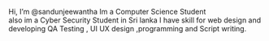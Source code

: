  Hi, I’m @sandunjeewantha
Im a Computer Science Student  
also im a Cyber Security Student in Sri lanka
I have skill for web design and developing 
QA Testing , UI UX design ,programming 
and Script writing. 


